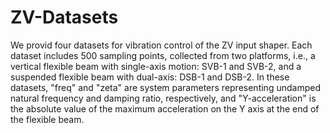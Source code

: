 # ZV-Datasets
We provid four datasets for vibration control of the ZV input shaper. Each dataset includes 500 sampling points, collected from two platforms, i.e., a vertical flexible beam with single-axis motion: SVB-1 and SVB-2, and a suspended flexible beam with dual-axis: DSB-1 and DSB-2. In these datasets, "freq" and "zeta" are system parameters representing undamped natural frequency and damping ratio, respectively, and "Y-acceleration" is the absolute value of the maximum acceleration on the Y axis at the end of the flexible beam.
